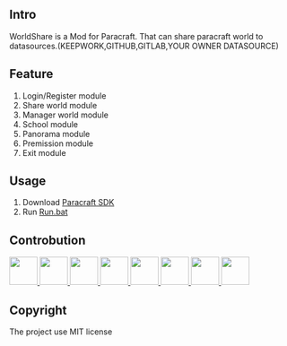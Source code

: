 ## Intro

WorldShare is a Mod for Paracraft. That can share paracraft world to datasources.(KEEPWORK,GITHUB,GITLAB,YOUR OWNER DATASOURCE)

## Feature
1. Login/Register module
2. Share world module
3. Manager world module
4. School module
5. Panorama module
6. Premission module
7. Exit module

## Usage
1. Download [Paracraft SDK](https://github.com/LiXizhi/ParaCraftSDK)
2. Run [Run.bat](https://github.com/tatfook/WorldShare/blob/master/Run.bat)

## Controbution
<a href="https://github.com/onedou">
  <img width="50px" src="https://avatars.githubusercontent.com/u/3422640?v=4&size=50">
</a>
<a href="https://github.com/LiXizhi">
  <img width="50px" src="https://avatars.githubusercontent.com/u/94537?v=4&size=50">
</a>
<a href="https://github.com/chenjinxian">
  <img width="50px" src="https://avatars.githubusercontent.com/u/12944725?v=4&size=50">
</a>
<a href="https://github.com/tatfookpbb">
  <img width="50px" src="https://avatars.githubusercontent.com/u/78395699?v=4&size=50">
</a>
<a href="https://github.com/zhangleio">
  <img width="50px" src="https://avatars.githubusercontent.com/u/5885941?v=4&size=50">
</a>
<a href="https://github.com/342949687">
  <img width="50px" src="https://avatars.githubusercontent.com/u/45444569?v=4&size=50">
</a>
<a href="https://github.com/DarrenGZY">
  <img width="50px" src="https://avatars.githubusercontent.com/u/9398000?v=4&size=50">
</a>
<a href="https://github.com/jxbluesky">
  <img width="50px" src="https://avatars.githubusercontent.com/u/37106056?v=4&size=50">
</a>

## Copyright
The project use MIT license

